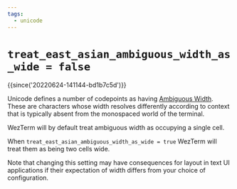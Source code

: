 ```yaml
---
tags:
  - unicode
---
```

# `treat_east_asian_ambiguous_width_as_wide = false`

{{since('20220624-141144-bd1b7c5d')}}

Unicode defines a number of codepoints as having [Ambiguous
Width](http://www.unicode.org/reports/tr11/#Ambiguous). These are characters
whose width resolves differently according to context that is typically absent
from the monospaced world of the terminal.

WezTerm will by default treat ambiguous width as occupying a single cell.

When `treat_east_asian_ambiguous_width_as_wide = true` WezTerm will treat them
as being two cells wide.

Note that changing this setting may have consequences for layout in text UI
applications if their expectation of width differs from your choice of
configuration.
